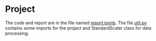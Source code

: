 # Project

The code and report are in the file named [report.ipynb](./report.ipynb). The file [util.py](util.py) contains some imports for the project and StandardScaler class for data processing.
